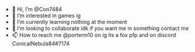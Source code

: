 - 👋 Hi, I’m @Con7484
- 👀 I’m interested in games ig
- 🌱 I’m currently learning nothing at the moment
- 💞️ I’m looking to collaborate idk if you want me in something contact me
- 📫 How to reach me @porterm10 on ig its a fox pfp and on discord ConicalNebula84#7174

<!---
Con7484/Con7484 is a ✨ special ✨ repository because its `README.md` (this file) appears on your GitHub profile.
You can click the Preview link to take a look at your changes.
--->
